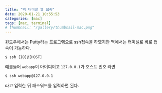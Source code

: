```yaml
---
title: "맥 터미널 쉘 접속"
date: 2020-01-21 10:55:53
categories: [mac]
tags: [mac, terminal]
# thumbnail: "/gallery/thumbnail-mac.png"
---
```


윈도우에서는 Putty라는 프로그램으로 ssh접속을 하였지만 맥에서는 터미널로 바로 접속이 가능하다.

```
$ ssh [ID]@[HOST]
```
예를들어 `webapp`이 아이디이고 `127.0.0.1`가 호스트 번호 라면

```
$ ssh webapp@127.0.0.1
```

라고 입력한 뒤 패스워드를 입력하면 된다.
